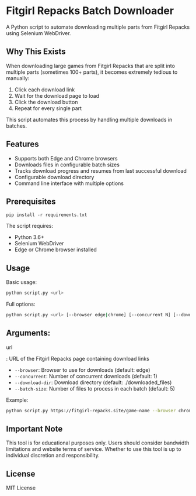 # Fitgirl Repacks Batch Downloader

A Python script to automate downloading multiple parts from Fitgirl Repacks using Selenium WebDriver.

## Why This Exists

When downloading large games from Fitgirl Repacks that are split into multiple parts (sometimes 100+ parts), it becomes extremely tedious to manually:

1. Click each download link
2. Wait for the download page to load 
3. Click the download button
4. Repeat for every single part

This script automates this process by handling multiple downloads in batches.

## Features

- Supports both Edge and Chrome browsers
- Downloads files in configurable batch sizes
- Tracks download progress and resumes from last successful download
- Configurable download directory
- Command line interface with multiple options

## Prerequisites

```
pip install -r requirements.txt
```

The script requires:
- Python 3.6+
- Selenium WebDriver
- Edge or Chrome browser installed

## Usage

Basic usage:
```bash
python script.py <url> 
```

Full options:
```bash
python script.py <url> [--browser edge|chrome] [--concurrent N] [--download-dir DIR] [--batch-size N]
```

Arguments:
- 

url

: URL of the Fitgirl Repacks page containing download links
- `--browser`: Browser to use for downloads (default: edge)
- `--concurrent`: Number of concurrent downloads (default: 1) 
- `--download-dir`: Download directory (default: ./downloaded_files)
- `--batch-size`: Number of files to process in each batch (default: 5)

Example:
```bash
python script.py https://fitgirl-repacks.site/game-name --browser chrome --download-dir D:\Downloads --batch-size 10
```

## Important Note

This tool is for educational purposes only. Users should consider bandwidth limitations and website terms of service. Whether to use this tool is up to individual discretion and responsibility.

## License

MIT License

